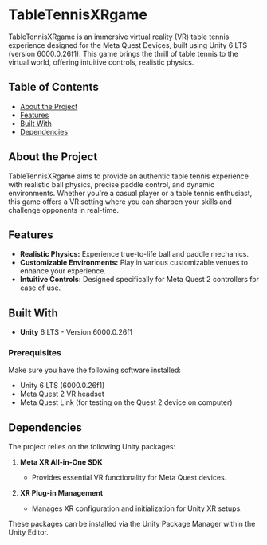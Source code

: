 # TableTennisXRgame

TableTennisXRgame is an immersive virtual reality (VR) table tennis experience designed for the Meta Quest Devices, built using Unity 6 LTS (version 6000.0.26f1). This game brings the thrill of table tennis to the virtual world, offering intuitive controls, realistic physics.

## Table of Contents

- [About the Project](#about-the-project)
- [Features](#features)
- [Built With](#built-with)
- [Dependencies](#dependencies)

## About the Project

TableTennisXRgame aims to provide an authentic table tennis experience with realistic ball physics, precise paddle control, and dynamic environments. Whether you're a casual player or a table tennis enthusiast, this game offers a VR setting where you can sharpen your skills and challenge opponents in real-time.

## Features

- **Realistic Physics:** Experience true-to-life ball and paddle mechanics.
- **Customizable Environments:** Play in various customizable venues to enhance your experience.
- **Intuitive Controls:** Designed specifically for Meta Quest 2 controllers for ease of use.

## Built With

- **Unity** 6 LTS - Version 6000.0.26f1

### Prerequisites

Make sure you have the following software installed:

- Unity 6 LTS (6000.0.26f1)
- Meta Quest 2 VR headset
- Meta Quest Link (for testing on the Quest 2 device on computer)

## Dependencies

The project relies on the following Unity packages:

1. **Meta XR All-in-One SDK**

   - Provides essential VR functionality for Meta Quest devices.

2. **XR Plug-in Management**
   - Manages XR configuration and initialization for Unity XR setups.

These packages can be installed via the Unity Package Manager within the Unity Editor.
